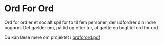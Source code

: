 # Ord For Ord

Ord for ord er et socialt spil for to til fem personer, der udfordrer din indre bogorm. Det gælder om, på tid og efter tur, at gætte en bogtitel ord for ord.

Du kan læse mere om projektet i [ordforord.pdf](https://github.com/Socialsquare/ord-for-ord/raw/master/Project%20Resources/OrdForOrd.pdf)
